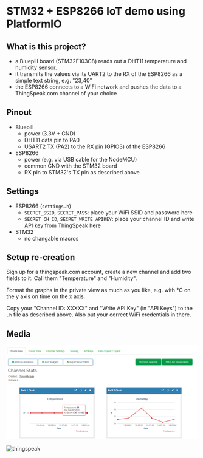# STM32 + ESP8266 IoT demo using PlatformIO

## What is this project?

- a Bluepill board (STM32F103C8) reads out a DHT11 temperature and humidity sensor. 
- it transmits the values via its UART2 to the RX of the ESP8266 as a simple text string, e.g. "23,40" 
- the ESP8266 connects to a WiFi network and pushes the data to a ThingSpeak.com channel of your choice 

## Pinout

- Bluepill 
	- power (3.3V + GND)
	- DHT11 data pin to PA0
	- USART2 TX (PA2) to the RX pin (GPIO3) of the ESP8266
- ESP8266
	- power (e.g. via USB cable for the NodeMCU)
	- common GND with the STM32 board 
	- RX pin to STM32's TX pin as described above 
	

## Settings 

- ESP8266 (`settings.h`)
	- `SECRET_SSID`, `SECRET_PASS`: place your WiFi SSID and password here 
	- `SECRET_CH_ID`, `SECRET_WRITE_APIKEY`: place your channel ID and write API key from ThingSpeak here
- STM32
	- no changable macros

## Setup re-creation 

Sign up for a thingspeak.com account, create a new channel and add two fields to it. Call them "Temperature" and "Humidity". 

Format the graphs in the private view as much as you like, e.g. with °C on the y axis on time on the x axis.

Copy your "Channel ID: XXXXX" and "Write API Key" (in "API Keys") to the `.h` file as described above. Also put your correct WiFi credentials in there.

## Media 

![thingspeak](thingspeak_channel.png)

![thingspeak](setup.png)

